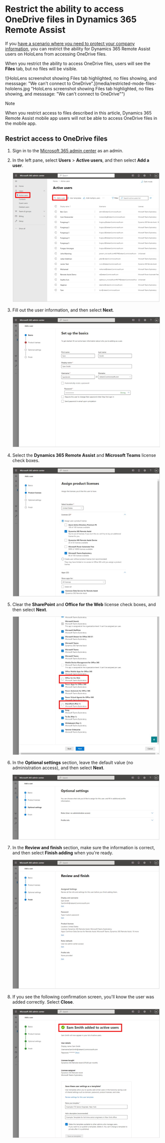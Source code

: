 
# Restrict the ability to access OneDrive files in Dynamics 365 Remote Assist

If you [have a scenario where you need to protect your company information](restricted-mode-overview.md), you can restrict the ability for Dynamics 365 Remote Assist users on HoloLens from accessing OneDrive files. 

When you restrict the ability to access OneDrive files, users will see the **Files** tab, but no files will be visible. 

![HoloLens screenshot showing Files tab highlighted, no files showing, and messsage: "We can't connect to OneDrive".](media/restricted-mode-files-hololens.jpg "HoloLens screenshot showing Files tab highlighted, no files showing, and messsage: "We can't connect to OneDrive"")

> [!NOTE]
> When you restrict access to files described in this article, Dynamics 365 Remote Assist mobile app users will not be able to access OneDrive files in the mobile app. 

## Restrict access to OneDrive files

1. Sign in to the [Microsoft 365 admin center](https://admin.microsoft.com/Adminportal/Home?#/users) as an admin. 

2. In the left pane, select **Users** > **Active users**, and then select **Add a user**.

    ![Screenshot showing Active users and Add a user highlighted.](media/restricted-mode-files-add-user.jpg "Screenshot showing Active users and Add a user highlighted")

3. Fill out the user information, and then select **Next**.

    ![Screenshot of Set up the basics section.](media/restricted-mode-files-user-info.jpg "Screenshot of Set up the basics section")

4. Select the **Dynamics 365 Remote Assist** and **Microsoft Teams** license check boxes.

    ![Screenshot showing Dynamics 365 Remote Assist and Microsoft Teams check boxes selected.](media/restricted-mode-files-select-licenses.jpg "Screenshot showing Dynamics 365 Remote Assist and Microsoft Teams check boxes selected")

5. Clear the **SharePoint** and **Office for the Web** license check boxes, and then select **Next**.

    ![Screenshot showing SharePoint and Office for the Web check boxes cleared.](media/restricted-mode-files-clear-licenses.jpg "Screenshot showing SharePoint and Office for the Web check boxes cleared")

6. In the **Optional settings** section, leave the default value (no administration access), and then select **Next**.

    ![Screenshot of Optional settings section.](media/restricted-mode-files-optional-settings.jpg "Screenshot of Optional settings section")

7. In the **Review and finish** section, make sure the information is correct, and then select **Finish adding** when you're ready.
    
    ![Screenshot of Review and finish section filled out.](media/restricted-mode-files-review.jpg "Screenshot of Review and finish section filled out")

8. If you see the following confirmation screen, you'll know the user was added correctly. Select **Close**.

    ![Screenshot with user added highlighted.](media/restricted-mode-files-confirmation.jpg "Screenshot with user added highlighted")
